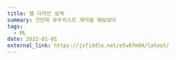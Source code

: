 ```yaml
---
title: 웹 디자인 설계
summary: 간단히 투두리스트 제작을 해보았다
tags:
  - ML
date: 2022-01-01
external_link: https://jsfiddle.net/e5v67m94/latest/
---
```

